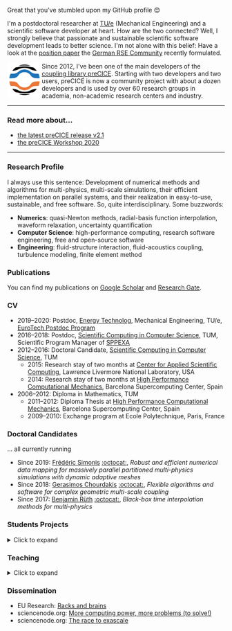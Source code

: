 Great that you've stumbled upon my GitHub profile :blush:

I'm a postdoctoral researcher at [TU/e](https://www.tue.nl/en/) (Mechanical Engineering) and a scientific software developer at heart. How are the two connected? Well, I strongly believe that passionate and sustainable scientific software development leads to better science. I'm not alone with this belief: Have a look at the [position paper](https://arxiv.org/abs/2005.01469) the [German RSE Community](https://de-rse.org/en/) recently formulated. 

<p>
  <img width="80" align='left' src="https://github.com/uekerman/uekerman/blob/master/logo.jpg?raw=true">
</p>


Since 2012, I've been one of the main developers of the [coupling library preCICE](https://www.precice.org/). Starting with two developers and two users, preCICE is now a community project with about a dozen developers and is used by over 60 research groups in academia, non-academic research centers and industry.

***
### Read more about... 

* [the latest preCICE release v2.1](https://precice.discourse.group/t/highlights-of-the-new-precice-release-v2-1/274)
* [the preCICE Workshop 2020](https://precice.discourse.group/t/precice-workshop-2020-updates/40/5)
***

### Research Profile

I always use this sentence: Development of numerical methods and algorithms for multi-physics, multi-scale simulations, their efficient implementation on parallel systems, and their realization in easy-to-use, sustainable, and free software. So, quite interdisciplinary. Some buzzwords:
* **Numerics**: quasi-Newton methods, radial-basis function interpolation, waveform relaxation, uncertainty quantification
* **Computer Science**: high-performance computing, research software engineering, free and open-source software
* **Engineering**: fluid-structure interaction, fluid-acoustics coupling, turbulence modeling, finite element method

### Publications

You can find my publications on [Google Scholar](https://scholar.google.de/citations?user=CGxtmcwAAAAJ&hl=en) and [Research Gate](https://www.researchgate.net/profile/Benjamin_Uekermann).

### CV

* 2019–2020: Postdoc, [Energy Technolog](https://www.energy-tue.nl/), Mechanical Engineering, TU/e, [EuroTech Postdoc Program](http://postdoc.eurotech-universities.eu/)
* 2016–2018: Postdoc, [Scientific Computing in Computer Science](https://www5.in.tum.de/wiki/index.php/Welcome_to_SCCS!), TUM, Scientific Program Manager of [SPPEXA](http://www.sppexa.de/)
* 2012–2016: Doctoral Candidate, [Scientific Computing in Computer Science](https://www5.in.tum.de/wiki/index.php/Welcome_to_SCCS!), TUM
  * 2015: Research stay of two months at [Center for Applied Scientific Computing](https://computing.llnl.gov/casc), Lawrence Livermore National Laboratory, USA
  * 2014: Research stay of two months at [High Performance Computational Mechanics](https://www.bsc.es/discover-bsc/organisation/scientific-structure/high-performance-computational-mechanics), Barcelona Supercomputing Center, Spain
* 2006–2012: Diploma in Mathematics, TUM
  * 2011–2012: Diploma Thesis at [High Performance Computational Mechanics](https://www.bsc.es/discover-bsc/organisation/scientific-structure/high-performance-computational-mechanics), Barcelona Supercomputing Center, Spain  
  * 2009–2010: Exchange program at Ecole Polytechnique, Paris, France

### Doctoral Candidates

... all currently running

* Since 2019: [Frédéric Simonis](https://www5.in.tum.de/wiki/index.php/Fr%C3%A9d%C3%A9ric_Simonis,_M.Sc.) [:octocat:](https://github.com/fsimonis), *Robust and efficient numerical data mapping for massively parallel partitioned multi-physics simulations with dynamic adaptive meshes*
* Since 2018: [Gerasimos Chourdakis](https://www5.in.tum.de/wiki/index.php/Gerasimos_Chourdakis,_M.Sc.) [:octocat:](https://github.com/MakisH), *Flexible algorithms and software for complex geometric multi-scale coupling*
* Since 2017: [Benjamin Rüth](https://www5.in.tum.de/wiki/index.php/Benjamin_R%C3%BCth,_M.Sc._(hons)) [:octocat:](https://github.com/BenjaminRueth), *Black-box time interpolation methods for multi-physics*

### Students Projects

<details>
  <summary>Click to expand</summary>
  
* 2020: C. Osse, *Geometric multi-scale flooding simulations*, Bachelor End Project Mechanical Engineering, TU/e
* 2019: L. Bekker, *GPGPU acceleration -- a case study of algebraic multigrid preconditioned GMRES*, Master's Thesis Mathematics, TU/e
* 2018: A. Trujillo, *Structural multi-model coupling with CalculiX and preCICE*, Master's Thesis Computational Science, Uppsala University and TUM
* 2018: A. Reiser, *Extending a CFD lab course by a preCICE conjugate heat transfer tutorial*, Master's Thesis Informatics, TUM
* 2018: F. Gillioz, *Numerical optimisation of undercuts in mould making*, Master's Thesis Informatics, TUM
* 2018: H. Ashraf, P.-H. Huang, F. Lachenmaier, K. Martynov, D. Sashko, J. Sültemeyer, *Interactive preCICE online tutorial*, BGCE Honours Project, TUM
* 2017: M. Zellner, *Evaluation of driver models by using a suitable vehicle model in an existing simulation framework*, Master's Thesis Informatics, TUM
* 2017: G. Chourdakis, *A general OpenFOAM adapter for the coupling library preCICE*, Master's Thesis Computational Science and Engineering, TUM
* 2017: M. Zintl, *Reconstruction of flight states through ADS-B data*, Bachelor's Thesis Informatics, TUM
* 2016: S.V. Joshi, *Adaptive mesh refinement in OpenFOAM with quantified error bounds and support for arbitrary cell types*, Master's Thesis Computational Science and Engineering, TUM
* 2016: L. Cheung Yau, *Conjugate heat transfer with the multiphysics voupling library preCICE*, Master's Thesis Computational Science and Engineering, TUM
* 2016: M. Carminati, *Design exploration of variable Geometrg radial turbines with respect to oscillating pressure excitations by using sparse grid interpolation*, Master's Thesis Computational Science and Engineering, TUM
* 2016: A. Rusch, *Extending SU2 to fluid-structure interaction via preCICE*, Bachelor's Thesis, Munich School of Engineering, TUM
* 2015: A. Rusch, *Machbarkeitsanalyse zur Fluid-Struktur-Interaktionsfähigkeit des CFD-Codes SU2*, Research Internship, Munich School of Engineering, TUM
* 2015: K. Tsiamoura, *Uncertainty quantification in tsunami Simulatios*, Interdisciplinary Project Informatics, TUM
* 2015: K. Scheufele, *Robust quasi-Newton methods for partitioned fluid-structure simulations*, Master's Thesis Computer Science, University of Stuttgart
* 2015: V. Mikerov, *A fixed-grid flow solver for simulation of fluid-structure interaction with the partitioned approach*, Master's Thesis Computational Science and Engineering, TUM
* 2015: A. Shukaev, *A fully parallel process-to-process intercommunication technique for preCICE*, Master's Thesis Computational Science and Engineering, TUM
* 2015: A. Köhler, *Controlling a two-gene toggle switch -- a genetic inverted pendulum benchmark problem*, Master's Thesis Informatics, TUM
* 2015: I. Farcas, *High-dimensional uncertainty quantification of fluid-structure interaction*, Master's Thesis Computational Science and Engineering, TUM
* 2014: M. Fabry, *Design and implementation of a flow rate solver for the V-Hab life support system simulation*, Diploma Thesis Mathematics, TUM  

</details>

### Teaching

<details>
  <summary>Click to expand</summary>
  
* ST 2019, 2020: *Advanced Discretization Techniques*, TU/e 
  * Format: lecture (part), language: English, audience: Mechanical Engineering (Master), 30 participants 
  * Content: Finite element discretizations, functional setting, mathematical analysis, data structures, stabilization 
* WT 2018/19: *Numerical Programming*, TUM
  * Format: lecture (part), language: English, audience: Informatics (Bachelor), 600 participants
  * Content: Floating point arithmetic, interpolation, quadrature, solving linear systems, ODEs, iterative methods, eigenvalue problems
* ST 2013, 2014, 2015, 2016, 2017, 2018: *Computational Fluid Dynamics*, TUM
  * Format: lab course, language: English, audience: Informatics/ Computational Science and Engineering (Master), 20-30 participants
  * Content: Implementation of Lattice Boltzmann and incompressible Navier-Stokes solvers in C, conjugate heat transfer, MPI-based code parallelization, etc. 
* ST 2013, 2018: *Partitioned Fluid-Structure Interaction*, TUM
  * Format: seminar, language: English, audience: Computational Science and Engineering (Master), 10 participants
  * Content: Numerical methods for data mapping and equation coupling, HPC aspects of coupled problems, software concepts, etc.
* WT 2016/17, 2017/18: *Parallel Numerics*, TUM
  * Format: tutorial, language: English, audience: Informatics/ Computational Science and Engineering (Master), 40-50 participants
  * Content: Data dependency graphs, MPI and parallel BLAS, block methods, direct and iterative solution of linear systems, eigenvalue problems, domain decomposition methods
* WT 2016/17: *Turbulent Flow Simulation on HPC Systems*, TUM
  * Format: lab course, language: English, audience: Informatics/ Mechanical Engineering (Master), 20 participants
  * Content: Extension of an existing incompressible Navier-Stokes solver in C++ by turbulence models and MPI parallelization, validation against experimental results, performance measurements
* ST 2014, 2015, 2016: *Uncertainty Quantification*, TUM 
  * Format: seminar, language: English, audience: Informatics/ Computational Science and Engineering (Master), 10 participants
  * Content: Stochastic collocation, stochastic Galerkin, high-dimensional quadrature, data assimilation, uncertainty quantification in CFD and FSI problems
* WT 2013/14, 2014/15, 2015/16: *Scientific Computing Lab*, TUM
  * Format: lab course, language: English, audience: Computational Science and Engineering (Master), 30-40 participants
  * Content: Implementation of numerical ODE and PDE methods in Matlab, explicit / implicit Euler, Runge-Kutta methods, finite differences for heat equation
* WT 2014/15: *Software Engineering Lab: Molecular Dynamics*, TUM
  * Format: lab course, language: German, audience: Informatics (Bachelor), 10 participants
  * Content: Development of a short-range molecular dynamics simulation in C++, leapfrog time-stepping, thermostats, linked-cell algorithm, unit tests, code documentation, version control
  
</details>
  
### Dissemination

* EU Research: [Racks and brains](https://issuu.com/eu_research/docs/sppexa_eur18_h_res)
* sciencenode.org: [More computing power, more problems (to solve!)](https://sciencenode.org/feature/exafsa.php)
* sciencenode.org: [The race to exascale](https://sciencenode.org/feature/the-race-to-exascale.php)


